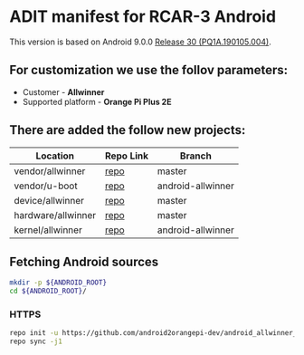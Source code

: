 # ADIT manifest for RCAR-3 Android

This version is based on Android 9.0.0 [Release 30 (PQ1A.190105.004)](https://android.googlesource.com/platform/manifest/+/refs/heads/android-9.0.0_r30/default.xml).

## For customization we use the follov parameters:
* Customer - **Allwinner**
* Supported platform - **Orange Pi Plus 2E**

## There are added the follow new projects:
| Location | Repo Link | Branch |
| ------ | ------ | ------ |
| vendor/allwinner | [repo](https://github.com/android2orangepi-dev/android_allwinner_vendor) | master |
| vendor/u-boot | [repo](https://github.com/android2orangepi-dev/u-boot_mainline_fork) | android-allwinner |
| device/allwinner | [repo](https://github.com/android2orangepi-dev/android_allwinner_bsp) | master |
| hardware/allwinner | [repo](https://github.com/android2orangepi-dev/android_allwinner_hardware) | master |
| kernel/allwinner | [repo](https://github.com/android2orangepi-dev/linux) | android-allwinner |
 
## Fetching Android sources
```bash
mkdir -p ${ANDROID_ROOT}
cd ${ANDROID_ROOT}/
```

### HTTPS
```bash
repo init -u https://github.com/android2orangepi-dev/android_allwinner_manifest -b android-allwinner -m https.xml
repo sync -j1
```

